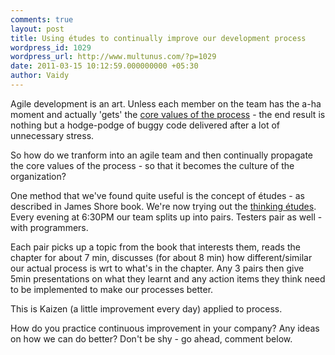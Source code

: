 ```yaml
---
comments: true
layout: post
title: Using études to continually improve our development process
wordpress_id: 1029
wordpress_url: http://www.multunus.com/?p=1029
date: 2011-03-15 10:12:59.000000000 +05:30
author: Vaidy
---
```

Agile development is an art. Unless each member on the team has the a-ha moment and actually 'gets' the <a href="http://agilemanifesto.org/">core values of the process</a> - the end result is nothing but a hodge-podge of buggy code delivered after a lot of unnecessary stress.

So how do we tranform into an agile team and then continually propagate the core values of the process - so that it becomes the culture of the organization?

One method that we've found quite useful is the concept of études - as described in James Shore book. We're now trying out the <a href="http://jamesshore.com/Agile-Book/thinking_intro.html">thinking études</a>. Every evening at 6:30PM our team splits up into pairs. Testers pair as well - with programmers.

Each pair picks up a topic from the book that interests them, reads the chapter for about 7 min, discusses (for about 8 min) how different/similar our actual process is wrt to what's in the chapter. Any 3 pairs then give 5min presentations on what they learnt and any action items they think need to be implemented to make our processes better.

This is Kaizen (a little improvement every day) applied to process.

How do you practice continuous improvement in your company? Any ideas on how we can do better? Don't be shy - go ahead, comment below.
